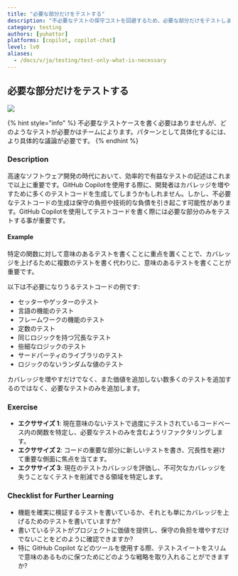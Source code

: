 ```yaml
---
title: "必要な部分だけをテストする"
description: "不必要なテストの保守コストを回避するため、必要な部分だけをテストします。"
category: testing
authors: [yuhattor] 
platforms: [copilot, copilot-chat]
level: lv0
aliases:
  - /docs/v/ja/testing/test-only-what-is-necessary
---
```


## 必要な部分だけをテストする

[<img src="https://img.shields.io/badge/Lv0-Pattern_Idea-blueviolet">](https://github.com/orgs/AI-Native-Development/projects/1/)

{% hint style="info" %}
不必要なテストケースを書く必要はありませんが、どのようなテストが必要かはチームによります。パターンとして具体化するには、より具体的な議論が必要です。
{% endhint %}

### Description

高速なソフトウェア開発の時代において、効率的で有益なテストの記述はこれまで以上に重要です。GitHub Copilotを使用する際に、開発者はカバレッジを増やすために多くのテストコードを生成してしまうかもしれません。しかし、不必要なテストコードの生成は保守の負担や技術的な負債を引き起こす可能性があります。GitHub Copilotを使用してテストコードを書く際には必要な部分のみをテストする事が重要です。

#### Example

特定の関数に対して意味のあるテストを書くことに重点を置くことで、カバレッジを上げるために複数のテストを書く代わりに、意味のあるテストを書くことが重要です。

以下は不必要になりうるテストコードの例です:

- セッターやゲッターのテスト
- 言語の機能のテスト
- フレームワークの機能のテスト
- 定数のテスト
- 同じロジックを持つ冗長なテスト
- 些細なロジックのテスト
- サードパーティのライブラリのテスト
- ロジックのないランダムな値のテスト

カバレッジを増やすだけでなく、また価値を追加しない数多くのテストを追加するのではなく、必要なテストのみを追加します。

### Exercise

- **エクササイズ 1**: 現在意味のないテストで過度にテストされているコードベース内の関数を特定し、必要なテストのみを含むようリファクタリングします。
- **エクササイズ 2**: コードの重要な部分に新しいテストを書き、冗長性を避けて重要な側面に焦点を当てます。
- **エクササイズ 3**: 現在のテストカバレッジを評価し、不可欠なカバレッジを失うことなくテストを削減できる領域を特定します。

### Checklist for Further Learning

- 機能を確実に検証するテストを書いているか、それとも単にカバレッジを上げるためのテストを書いていますか?
- 書いているテストがプロジェクトに価値を提供し、保守の負担を増やすだけでないことをどのように確認できますか?
- 特に GitHub Copilot などのツールを使用する際、テストスイートをスリムで意味のあるものに保つためにどのような戦略を取り入れることができますか?
